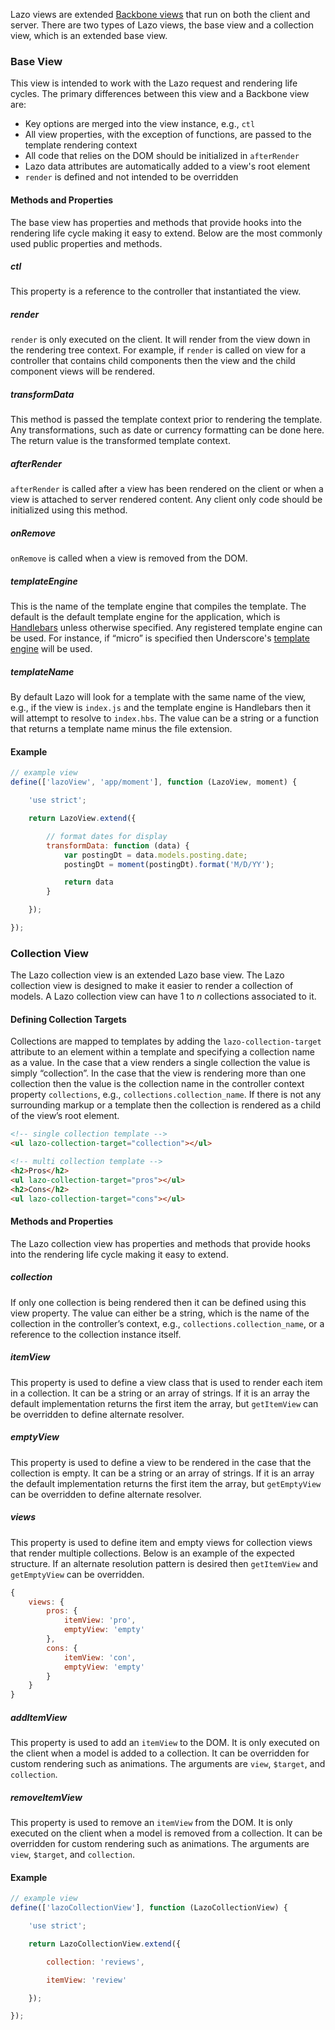 Lazo views are extended [Backbone views](http://backbonejs.org/#View) that run on both the client and server.
There are two types of Lazo views, the base view and a collection view, which is an extended base view.

### Base View
This view is intended to work with the Lazo request and rendering life cycles. The primary differences between
this view and a Backbone view are:

* Key options are merged into the view instance, e.g., `ctl`
* All view properties, with the exception of functions, are passed to the template rendering context
* All code that relies on the DOM should be initialized in `afterRender`
* Lazo data attributes are automatically added to a view's
root element
* `render` is defined and not intended to be overridden

#### Methods and Properties
The base view has properties and methods that provide hooks into the rendering life cycle making
it easy to extend. Below are the most commonly used public properties and methods.

##### ctl
This property is a reference to the controller that instantiated the view.

##### render
`render` is only executed on the client. It will render from the view down in the rendering tree context.
For example, if `render` is called on view for a controller that contains child components then the view
and the child component views will be rendered.

##### transformData
This method is passed the template context prior to rendering the template. Any transformations, such as
date or currency formatting can be done here. The return value is the transformed template context.

##### afterRender
`afterRender` is called after a view has been rendered on the client or when a view is attached to server
rendered content. Any client only code should be initialized using this method.

##### onRemove
`onRemove` is called when a view is removed from the DOM.

##### templateEngine
This is the name of the template engine that compiles the template. The default is the default template engine
for the application, which is [Handlebars](http://handlebarsjs.com/) unless otherwise specified. Any registered
template engine can be used. For instance, if “micro” is specified then Underscore's
[template engine](http://underscorejs.org/#template) will be used.

##### templateName
By default Lazo will look for a template with the same name of the view, e.g., if the view is `index.js` and
the template engine is Handlebars then it will attempt to resolve to `index.hbs`. The value can be a string or
a function that returns a template name minus the file extension.

#### Example

```javascript
// example view
define(['lazoView', 'app/moment'], function (LazoView, moment) {

    'use strict';

    return LazoView.extend({

        // format dates for display
        transformData: function (data) {
            var postingDt = data.models.posting.date;
            postingDt = moment(postingDt).format('M/D/YY');

            return data
        }

    });

});
```

### Collection View
The Lazo collection view is an extended Lazo base view. The Lazo collection view is designed to make it easier
to render a collection of models. A Lazo collection view can have 1 to _n_ collections associated to it.

#### Defining Collection Targets
Collections are mapped to templates by adding the `lazo-collection-target` attribute to an element within a template
and specifying a collection name as a value. In the case that a view renders a single collection the value is
simply “collection”. In the case that the view is rendering more than one collection then the value is the collection
name in the controller context property `collections`, e.g., `collections.collection_name`. If there is not any
surrounding markup or a template then the collection is rendered as a child of the view’s root element.

```html
<!-- single collection template -->
<ul lazo-collection-target="collection"></ul>

<!-- multi collection template -->
<h2>Pros</h2>
<ul lazo-collection-target="pros"></ul>
<h2>Cons</h2>
<ul lazo-collection-target="cons"></ul>
```

#### Methods and Properties
The Lazo collection view has properties and methods that provide hooks into the rendering life cycle making
it easy to extend.

##### collection
If only one collection is being rendered then it can be defined using this view property. The value can either
be a string, which is the name of the collection in the controller’s context, e.g., `collections.collection_name`,
or a reference to the collection instance itself.

##### itemView
This property is used to define a view class that is used to render each item in a collection. It can be a string
or an array of strings. If it is an array the default implementation returns the first item the array, but `getItemView`
can be overridden to define alternate resolver.

##### emptyView
This property is used to define a view to be rendered in the case that the collection is empty. It can be a string or
an array of strings. If it is an array the default implementation returns the first item the array, but `getEmptyView`
can be overridden to define alternate resolver.

##### views
This property is used to define item and empty views for collection views that render multiple collections. Below is
an example of the expected structure. If an alternate resolution pattern is desired then `getItemView` and `getEmptyView`
can be overridden.

```javascript
{
    views: {
        pros: {
            itemView: 'pro',
            emptyView: 'empty'
        },
        cons: {
            itemView: 'con',
            emptyView: 'empty'
        }
    }
}
```

##### addItemView
This property is used to add an `itemView` to the DOM. It is only executed on the client when a model is added to a
collection. It can be overridden for custom rendering such as animations. The arguments are `view`, `$target`,
and `collection`.

##### removeItemView
This property is used to remove an `itemView` from the DOM. It is only executed on the client when a model is removed
from a collection. It can be overridden for custom rendering such as animations. The arguments are `view`, `$target`,
and `collection`.

#### Example

```javascript
// example view
define(['lazoCollectionView'], function (LazoCollectionView) {

    'use strict';

    return LazoCollectionView.extend({

        collection: 'reviews',

        itemView: 'review'

    });

});
```
